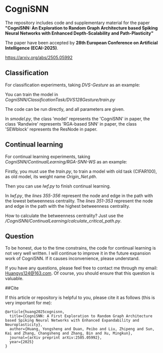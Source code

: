 # CogniSNN

The repository includes code and supplementary material for  the paper **"CogniSNN: An Exploration to Random Graph Architecture based Spiking Neural Networks with Enhanced Depth-Scalability and Path-Plasticity"** 

The paper have been accepted by **28th European Conference on Artificial Intelligence (ECAI-2025)**.

https://arxiv.org/abs/2505.05992



## Classification

For classification experiments, taking *DVS-Gesture* as an example:

You can train the model in  *CogniSNN/ClassificationTask/DVS128Gesture/train.py*

The code can be run directly, and all parameters are given.

In *smodel.py*, the class 'model' represents the 'CogniSNN' in paper, the class 'Randwire' represents 'RGA-based SNN' in paper, the class 'SEWblock' represents the ResNode in paper.

## Continual learning

For continual learning experiments, taking *CogniSNN/ContinualLearning/RGA-SNN-WS* as an example:

Firstly, you must use the *train.py*, to train a model with old task (CIFAR100), as old model, its weight name *Origin_Net.pth*. 

Then you can use *lwf.py* to finish continual learning. 

In *lwf.py*, the *lines 355-356* represent the node and edge in the path with the lowest betweenness centrality.   The *lines 351-353* represent the node and edge in the path with the highest betweenness centrality. 

How to calculate the betweenness centrality? Just use the */CogniSNN/ContinualLearning/calculate_critical_path.py*.  

## Question

To be honest, due to the time constrains, the code for continual learning is not very well written. I will continue to improve it in the future expansion work of CogniSNN.  If it causes inconvenience, please understand.

If you have any questions, please feel free to contact me through my email: Huangys124@163.com. Of course, you should ensure that this question is valuable.

##Cite

If this article or repository is helpful to you, please cite it as follows (this is very important for me):

```
@article{huang2025cognisnn,
  title={CogniSNN: A First Exploration to Random Graph Architecture based Spiking Neural Networks with Enhanced Expandability and Neuroplasticity},
  author={Huang, Yongsheng and Duan, Peibo and Liu, Zhipeng and Sun, Kai and Zhang, Changsheng and Zhang, Bin and Xu, Mingkun},
  journal={arXiv preprint arXiv:2505.05992},
  year={2025}
}
```

